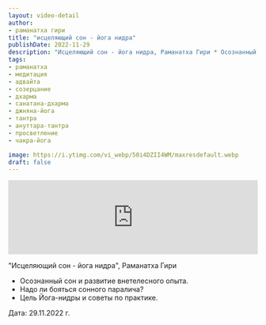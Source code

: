 ```yaml
---
layout: video-detail
author:
- раманатха гири
title: "исцеляющий сон - йога нидра"
publishDate: 2022-11-29
description: "Исцеляющий сон - йога нидра, Раманатха Гири * Осознанный сон и развитие внетелесного опыта. * Надо ли бояться сонного паралича? * Цель Йога-нидры и советы по практике.   Дата  29.11.2022 г."
tags: 
- раманатха
- медитация
- адвайта
- созерцание
- дхарма
- санатана-дхарма
- джняна-йога
- тантра
- ануттара-тантра
- просветление
- чакра-йога

image: https://i.ytimg.com/vi_webp/50i4DZII4WM/maxresdefault.webp
draft: false
---
```


<iframe width="100%" src="https://www.youtube.com/embed/50i4DZII4WM" frameborder="0" allowfullscreen=""></iframe> 

 "Исцеляющий сон - йога нидра", Раманатха Гири

* Осознанный сон и развитие внетелесного опыта.
* Надо ли бояться сонного паралича?
* Цель Йога-нидры и советы по практике.

  
 Дата: 29.11.2022 г.

  

 
